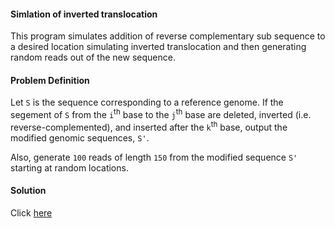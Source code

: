 #### Simlation of inverted translocation

This program simulates addition of reverse complementary sub sequence to a desired location simulating inverted translocation
and then generating random reads out of the new sequence.


#### Problem Definition

Let `S` is the sequence corresponding to a reference genome. If the segement of `S` from the `i`<sup>th</sup> 
  base to the `j`<sup>th</sup> base are deleted, inverted (i.e. reverse-complemented), and inserted after the `k`<sup>th</sup> base, output the modified genomic sequences, `S'`. 

Also, generate `100` reads of length `150` from the modified sequence `S'` starting at random locations.

#### Solution

Click [here](https://github.com/lakhujanivijay/Bioinformatics-Scripts/blob/master/Simulation_of_inverted_translocation/rev_compl_and_gen_reads.py)
